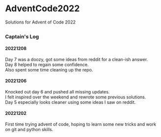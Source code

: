 # AdventCode2022
Solutions for Advent of Code 2022
##
### Captain's Log
#### 20221208
Day 7 was a doozy, got some ideas from reddit for a clean-ish answer. \
Day 8 helped to regain some confidence. \
Also spent some time cleaning up the repo.
#### 20221206
Knocked out day 6 and pushed all missing updates. \
I felt inspired over the weekend and rewrote some previous solutions. \
Day 5 especially looks cleaner using some ideas I saw on reddit.
#### 20221202
First time trying advent of code, hoping to learn some new tricks and work on git and python skills.